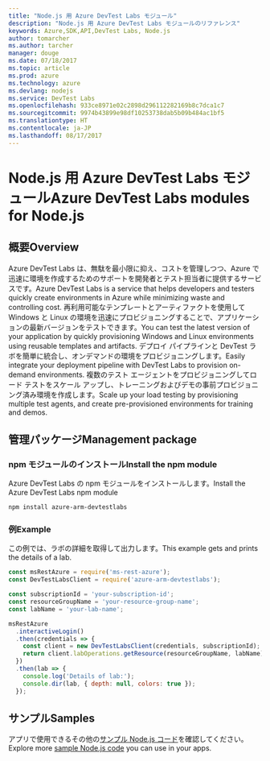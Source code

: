 ```yaml
---
title: "Node.js 用 Azure DevTest Labs モジュール"
description: "Node.js 用 Azure DevTest Labs モジュールのリファレンス"
keywords: Azure,SDK,API,DevTest Labs, Node.js
author: tomarcher
ms.author: tarcher
manager: douge
ms.date: 07/18/2017
ms.topic: article
ms.prod: azure
ms.technology: azure
ms.devlang: nodejs
ms.service: DevTest Labs
ms.openlocfilehash: 933ce8971e02c2898d296112282169b8c7dca1c7
ms.sourcegitcommit: 9974b43899e98df10253738dab5b09b484ac1bf5
ms.translationtype: HT
ms.contentlocale: ja-JP
ms.lasthandoff: 08/17/2017
---
```

# <a name="azure-devtest-labs-modules-for-nodejs"></a><span data-ttu-id="f8468-104">Node.js 用 Azure DevTest Labs モジュール</span><span class="sxs-lookup"><span data-stu-id="f8468-104">Azure DevTest Labs modules for Node.js</span></span>

## <a name="overview"></a><span data-ttu-id="f8468-105">概要</span><span class="sxs-lookup"><span data-stu-id="f8468-105">Overview</span></span>

<span data-ttu-id="f8468-106">Azure DevTest Labs は、無駄を最小限に抑え、コストを管理しつつ、Azure で迅速に環境を作成するためのサポートを開発者とテスト担当者に提供するサービスです。</span><span class="sxs-lookup"><span data-stu-id="f8468-106">Azure DevTest Labs is a service that helps developers and testers quickly create environments in Azure while minimizing waste and controlling cost.</span></span> <span data-ttu-id="f8468-107">再利用可能なテンプレートとアーティファクトを使用して Windows と Linux の環境を迅速にプロビジョニングすることで、アプリケーションの最新バージョンをテストできます。</span><span class="sxs-lookup"><span data-stu-id="f8468-107">You can test the latest version of your application by quickly provisioning Windows and Linux environments using reusable templates and artifacts.</span></span> <span data-ttu-id="f8468-108">デプロイ パイプラインと DevTest ラボを簡単に統合し、オンデマンドの環境をプロビジョニングします。</span><span class="sxs-lookup"><span data-stu-id="f8468-108">Easily integrate your deployment pipeline with DevTest Labs to provision on-demand environments.</span></span> <span data-ttu-id="f8468-109">複数のテスト エージェントをプロビジョニングしてロード テストをスケール アップし、トレーニングおよびデモの事前プロビジョニング済み環境を作成します。</span><span class="sxs-lookup"><span data-stu-id="f8468-109">Scale up your load testing by provisioning multiple test agents, and create pre-provisioned environments for training and demos.</span></span>

## <a name="management-package"></a><span data-ttu-id="f8468-110">管理パッケージ</span><span class="sxs-lookup"><span data-stu-id="f8468-110">Management package</span></span>

### <a name="install-the-npm-module"></a><span data-ttu-id="f8468-111">npm モジュールのインストール</span><span class="sxs-lookup"><span data-stu-id="f8468-111">Install the npm module</span></span>

<span data-ttu-id="f8468-112">Azure DevTest Labs の npm モジュールをインストールします。</span><span class="sxs-lookup"><span data-stu-id="f8468-112">Install the Azure DevTest Labs npm module</span></span>

```bash
npm install azure-arm-devtestlabs
```

### <a name="example"></a><span data-ttu-id="f8468-113">例</span><span class="sxs-lookup"><span data-stu-id="f8468-113">Example</span></span>

<span data-ttu-id="f8468-114">この例では、ラボの詳細を取得して出力します。</span><span class="sxs-lookup"><span data-stu-id="f8468-114">This example gets and prints the details of a lab.</span></span>

```javascript
const msRestAzure = require('ms-rest-azure');
const DevTestLabsClient = require('azure-arm-devtestlabs');

const subscriptionId = 'your-subscription-id';
const resourceGroupName = 'your-resource-group-name';
const labName = 'your-lab-name';

msRestAzure
  .interactiveLogin()
  .then(credentials => {
    const client = new DevTestLabsClient(credentials, subscriptionId);
    return client.labOperations.getResource(resourceGroupName, labName);
  })
  .then(lab => {
    console.log('Details of lab:');
    console.dir(lab, { depth: null, colors: true });
  });


```

## <a name="samples"></a><span data-ttu-id="f8468-115">サンプル</span><span class="sxs-lookup"><span data-stu-id="f8468-115">Samples</span></span>

<span data-ttu-id="f8468-116">アプリで使用できるその他の[サンプル Node.js コード](https://azure.microsoft.com/resources/samples/?platform=nodejs)を確認してください。</span><span class="sxs-lookup"><span data-stu-id="f8468-116">Explore more [sample Node.js code](https://azure.microsoft.com/resources/samples/?platform=nodejs) you can use in your apps.</span></span>
